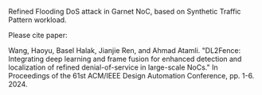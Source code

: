 Refined Flooding DoS attack in Garnet NoC, based on Synthetic Traffic Pattern workload. 

Please cite paper: 

Wang, Haoyu, Basel Halak, Jianjie Ren, and Ahmad Atamli. "DL2Fence: Integrating deep learning and frame fusion for enhanced detection and localization of refined denial-of-service in large-scale NoCs." In Proceedings of the 61st ACM/IEEE Design Automation Conference, pp. 1-6. 2024.
